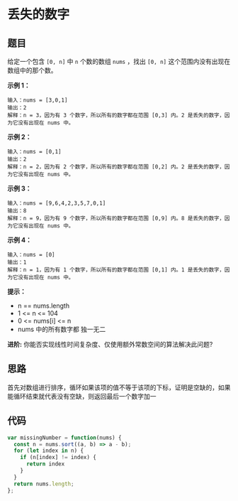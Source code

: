 # 丢失的数字

## 题目

给定一个包含 `[0, n]` 中 `n` 个数的数组 `nums` ，找出 `[0, n]` 这个范围内没有出现在数组中的那个数。

**示例 1：**

```
输入：nums = [3,0,1]
输出：2
解释：n = 3，因为有 3 个数字，所以所有的数字都在范围 [0,3] 内。2 是丢失的数字，因为它没有出现在 nums 中。
```

**示例 2：**

```
输入：nums = [0,1]
输出：2
解释：n = 2，因为有 2 个数字，所以所有的数字都在范围 [0,2] 内。2 是丢失的数字，因为它没有出现在 nums 中。
```

**示例 3：**

```
输入：nums = [9,6,4,2,3,5,7,0,1]
输出：8
解释：n = 9，因为有 9 个数字，所以所有的数字都在范围 [0,9] 内。8 是丢失的数字，因为它没有出现在 nums 中。
```

**示例 4：**

```
输入：nums = [0]
输出：1
解释：n = 1，因为有 1 个数字，所以所有的数字都在范围 [0,1] 内。1 是丢失的数字，因为它没有出现在 nums 中。
```

**提示：**

- n == nums.length
- 1 <= n <= 104
- 0 <= nums[i] <= n
- nums 中的所有数字都 独一无二

**进阶:** 你能否实现线性时间复杂度、仅使用额外常数空间的算法解决此问题?

## 思路

首先对数组进行排序，循环如果该项的值不等于该项的下标，证明是空缺的，如果能循环结束就代表没有空缺，则返回最后一个数字加一

## 代码

```js
var missingNumber = function(nums) {
  const n = nums.sort((a, b) => a - b);
  for (let index in n) {
    if (n[index] != index) {
      return index
    }
  }
  return nums.length;
};
```
